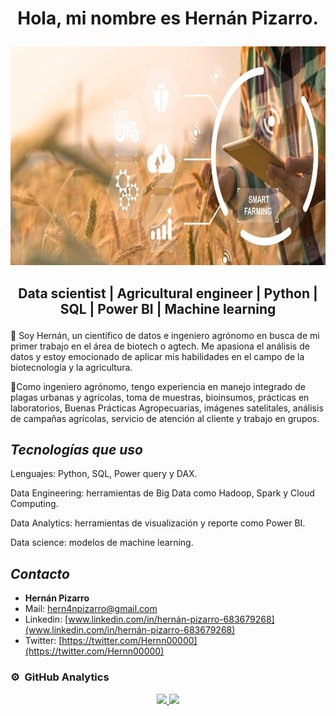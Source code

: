#  **<p align="center">Hola, mi nombre es Hernán Pizarro.</p>** 

<img src="Imagen\1.jpg" width="1010" height="350">

## <p align="center">Data scientist | Agricultural engineer | Python | SQL | Power BI | Machine learning</p>

💬 Soy Hernán, un científico de datos e ingeniero agrónomo en busca de mi primer trabajo en el área de biotech o agtech. Me apasiona el análisis de datos y estoy emocionado de aplicar mis habilidades en el campo de la biotecnología y la agricultura. 

🌱Como ingeniero agrónomo, tengo experiencia en manejo integrado de plagas urbanas y agrícolas, toma de muestras, bioinsumos, prácticas en laboratorios, Buenas Prácticas Agropecuarias, imágenes satelitales, análisis de campañas agrícolas, servicio de atención al cliente y trabajo en grupos. 


## *Tecnologías que uso*

Lenguajes: Python, SQL, Power query y DAX.

Data Engineering: herramientas de Big Data como Hadoop, Spark y Cloud Computing.

Data Analytics: herramientas de visualización y reporte como Power BI.

Data science: modelos de machine learning.


## *Contacto*

- **Hernán Pizarro**
- Mail: hern4npizarro@gmail.com
- Linkedin: [www.linkedin.com/in/hernán-pizarro-683679268](www.linkedin.com/in/hernán-pizarro-683679268)
- Twitter: [https://twitter.com/Hernn00000](https://twitter.com/Hernn00000)

### ⚙️ &nbsp;GitHub Analytics

<p align="center">
<a href="https://github.com/Hern4nOckham">
  <img height="180em" src="https://github-readme-stats-eight-theta.vercel.app/api?username=Hern4nOckham&show_icons=true&theme=algolia&include_all_commits=true&count_private=true"/>
  <img height="180em" src="https://github-readme-stats-eight-theta.vercel.app/api/top-langs/?username=Hern4nOckham&layout=compact&langs_count=8&theme=algolia"/>


<!--

### ⚙️ &nbsp;GitHub Analytics

<p align="center">
<a href="https://github.com/Hern4nOckham">
  <img height="180em" src="https://github-readme-stats-eight-theta.vercel.app/api?username=Hern4nOckham&show_icons=true&theme=algolia&include_all_commits=true&count_private=true"/>
  <img height="180em" src="https://github-readme-stats-eight-theta.vercel.app/api/top-langs/?username=Hern4nOckham&layout=compact&langs_count=8&theme=algolia"/>


**Hern4nOckham/Hern4nOckham** is a ✨ _special_ ✨ repository because its `README.md` (this file) appears on your GitHub profile.

Here are some ideas to get you started:

- 🔭 I’m currently working on ...
- 🌱 I’m currently learning ...
- 👯 I’m looking to collaborate on ...
- 🤔 I’m looking for help with ...
- 💬 Ask me about ...
- 📫 How to reach me: ...
- 😄 Pronouns: ...
- ⚡ Fun fact: ...
-->
